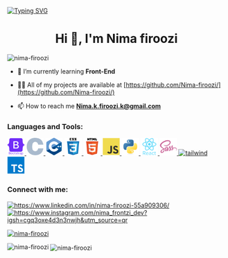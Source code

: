 [![Typing SVG](https://readme-typing-svg.demolab.com?font=Fira+Code&weight=500&size=32&pause=1000&color=127B0D&center=true&vCenter=true&width=1000&lines=🟢🟢🟢welcome+to+my+GitHub+profile🟢🟢🟢)](https://git.io/typing-svg)
<h1 align="center">Hi 👋, I'm Nima firoozi</h1>

<p align="left"> <img src="https://komarev.com/ghpvc/?username=nima-firoozi&label=Profile%20views&color=0e75b6&style=flat" alt="nima-firoozi" /> </p>



- 🌱 I’m currently learning **Front-End**

- 👨‍💻 All of my projects are available at [https://github.com/Nima-firoozi/](https://github.com/Nima-firoozi/)

- 📫 How to reach me **Nima.k.firoozi.k@gmail.com**

<h3 align="left">Languages and Tools:</h3>
<p align="left"> <a href="https://getbootstrap.com" target="_blank" rel="noreferrer"> <img src="https://raw.githubusercontent.com/devicons/devicon/master/icons/bootstrap/bootstrap-plain-wordmark.svg" alt="bootstrap" width="40" height="40"/> </a> <a href="https://www.cprogramming.com/" target="_blank" rel="noreferrer"> <img src="https://raw.githubusercontent.com/devicons/devicon/master/icons/c/c-original.svg" alt="c" width="40" height="40"/> </a> <a href="https://www.w3schools.com/cpp/" target="_blank" rel="noreferrer"> <img src="https://raw.githubusercontent.com/devicons/devicon/master/icons/cplusplus/cplusplus-original.svg" alt="cplusplus" width="40" height="40"/> </a> <a href="https://www.w3schools.com/css/" target="_blank" rel="noreferrer"> <img src="https://raw.githubusercontent.com/devicons/devicon/master/icons/css3/css3-original-wordmark.svg" alt="css3" width="40" height="40"/> </a> <a href="https://www.w3.org/html/" target="_blank" rel="noreferrer"> <img src="https://raw.githubusercontent.com/devicons/devicon/master/icons/html5/html5-original-wordmark.svg" alt="html5" width="40" height="40"/> </a> <a href="https://developer.mozilla.org/en-US/docs/Web/JavaScript" target="_blank" rel="noreferrer"> <img src="https://raw.githubusercontent.com/devicons/devicon/master/icons/javascript/javascript-original.svg" alt="javascript" width="40" height="40"/> </a> <a href="https://www.python.org" target="_blank" rel="noreferrer"> <img src="https://raw.githubusercontent.com/devicons/devicon/master/icons/python/python-original.svg" alt="python" width="40" height="40"/> </a> <a href="https://reactjs.org/" target="_blank" rel="noreferrer"> <img src="https://raw.githubusercontent.com/devicons/devicon/master/icons/react/react-original-wordmark.svg" alt="react" width="40" height="40"/> </a> <a href="https://sass-lang.com" target="_blank" rel="noreferrer"> <img src="https://raw.githubusercontent.com/devicons/devicon/master/icons/sass/sass-original.svg" alt="sass" width="40" height="40"/> </a> <a href="https://tailwindcss.com/" target="_blank" rel="noreferrer"> <img src="https://www.vectorlogo.zone/logos/tailwindcss/tailwindcss-icon.svg" alt="tailwind" width="40" height="40"/> </a> <a href="https://www.typescriptlang.org/" target="_blank" rel="noreferrer"> <img src="https://raw.githubusercontent.com/devicons/devicon/master/icons/typescript/typescript-original.svg" alt="typescript" width="40" height="40"/> </a> </p>

<h3 align="left">Connect with me:</h3>
<p align="left">
<a href="https://linkedin.com/in/https://www.linkedin.com/in/nima-firoozi-55a909306/" target="blank"><img align="center" src="https://raw.githubusercontent.com/rahuldkjain/github-profile-readme-generator/master/src/images/icons/Social/linked-in-alt.svg" alt="https://www.linkedin.com/in/nima-firoozi-55a909306/" height="30" width="40" /></a>
<a href="https://instagram.com/https://www.instagram.com/nima_frontzi_dev?igsh=cgq3oxe4d3n3nwjh&utm_source=qr" target="blank"><img align="center" src="https://raw.githubusercontent.com/rahuldkjain/github-profile-readme-generator/master/src/images/icons/Social/instagram.svg" alt="https://www.instagram.com/nima_frontzi_dev?igsh=cgq3oxe4d3n3nwjh&utm_source=qr" height="30" width="40" /></a>
</p>

<p align="left"> <a href="https://github.com/ryo-ma/github-profile-trophy"><img src="https://github-profile-trophy.vercel.app/?username=nima-firoozi" alt="nima-firoozi" /></a> </p>

<p><img align="left" src="https://github-readme-stats.vercel.app/api/top-langs?username=nima-firoozi&show_icons=true&locale=en&layout=compact" alt="nima-firoozi" /></p>

<p>&nbsp;<img align="center" src="https://github-readme-stats.vercel.app/api?username=nima-firoozi&show_icons=true&locale=en" alt="nima-firoozi" /></p>
